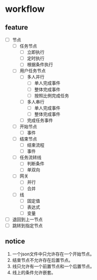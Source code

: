 # workflow

## feature

- [ ] 节点
  - [ ] 任务节点
    - [ ] 立即执行
    - [ ] 定时执行
    - [ ] 根据条件执行
  - [ ] 用户任务节点
    - [ ] 多人并行
      - [ ] 单人完成事件
      - [ ] 整体完成事件
      - [ ] 按照比例完成任务
    - [ ] 多人串行
      - [ ] 单人完成事件
      - [ ] 整体完成事件
    - [ ] 完成任务事件
  - [ ] 开始节点
    - [ ] 事件
  - [ ] 结束节点
    - [ ] 结束流程
    - [ ] 事件
  - [ ] 任务流转线
    - [ ] 判断条件
    - [ ] 单双向
  - [ ] 网关
    - [ ] 并行
    - [ ] 合并
  - [ ] 线
    - [ ] 固定值
    - [ ] 表达式
    - [ ] 变量
- [ ] 退回到上一节点
- [ ] 跳转到指定节点

## notice

1. 一个json文件中只允许存在一个开始节点。 
2. 结束节点不允许存在后置节点。
3. 线只允许有一个前置节点和一个后置节点。
4. 线上的条件允许嵌套。
